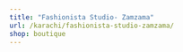 ```yaml
---
title: "Fashionista Studio- Zamzama"
url: /karachi/fashionista-studio-zamzama/
shop: boutique
---
```

